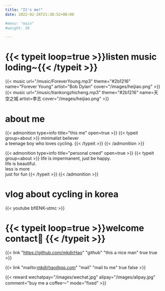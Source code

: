```yaml
---
title: "It's me!"
date: 2022-02-26T21:38:52+08:00

#menu: "main"
#weight: 50

---
```


# {{< typeit loop=true >}}listen music loding~{{< /typeit >}}
<!-- {{< mmt-netease mid="7693644695" autoplay="false" >}} -->
{{< music url="/music/ForeverYoung.mp3" theme="#2b1216" name="Forever Young" artist="Bob Dylan" cover="/images/heijiao.png" >}}
{{< music url="/music/tiankongzhicheng.mp3" theme="#2b1216" name=天空之城 artist=李志 cover="/images/heijiao.png" >}}

# about me
{{< admonition type=info title="this me" open=true >}}
{{< typeit group=about >}}
minimalist believer<br>
a teenage boy who loves cycling.
{{< /typeit >}}
{{< /admonition >}}

{{< admonition type=info title="personal creed" open=true >}}
{{< typeit group=about >}}
life is impermanent, just be happy.<br>
life is beautiful.<br>
less is more <br>
just for fun
{{< /typeit >}}
{{< /admonition >}}

# vlog about cycling in korea
{{< youtube bfIENK-utmc >}}

# {{< typeit loop=true >}}welcome contact👋  {{< /typeit >}}
 {{< link "https://github.com/mkdirHao" "github" "this a nice man" true true >}}

 
{{< link "mailto:mkdirhao@qq.com" "mail" "mail to me" true false >}}

{{< reward wechatpay="/images/wechat.jpg" alipay="/images/alipay.jpg" comment="buy me a coffee～" mode="fixed" >}}





